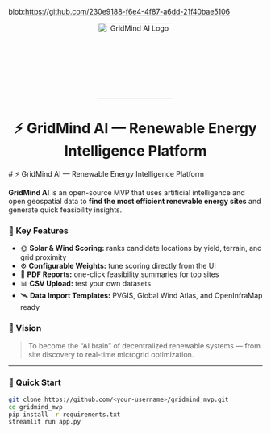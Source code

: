 blob:https://github.com/230e9188-f6e4-4f87-a6dd-21f40bae5106
<p align="center">
  <img src="https://raw.githubusercontent.com/Aligok23/gridmind_mvp/main/gridmind_logo.png" alt="GridMind AI Logo" width="150" height="150">
</p>

<h1 align="center">⚡ GridMind AI — Renewable Energy Intelligence Platform</h1>
# ⚡ GridMind AI — Renewable Energy Intelligence Platform

**GridMind AI** is an open-source MVP that uses artificial intelligence and open geospatial data to **find the most efficient renewable energy sites** and generate quick feasibility insights.

### 🔋 Key Features
- 🌞 **Solar & Wind Scoring:** ranks candidate locations by yield, terrain, and grid proximity  
- ⚙️ **Configurable Weights:** tune scoring directly from the UI  
- 📄 **PDF Reports:** one-click feasibility summaries for top sites  
- 📊 **CSV Upload:** test your own datasets  
- 🛰️ **Data Import Templates:** PVGIS, Global Wind Atlas, and OpenInfraMap ready

### 🧠 Vision
> To become the “AI brain” of decentralized renewable systems — from site discovery to real-time microgrid optimization.

---

### 🧭 Quick Start
```bash
git clone https://github.com/<your-username>/gridmind_mvp.git
cd gridmind_mvp
pip install -r requirements.txt
streamlit run app.py
